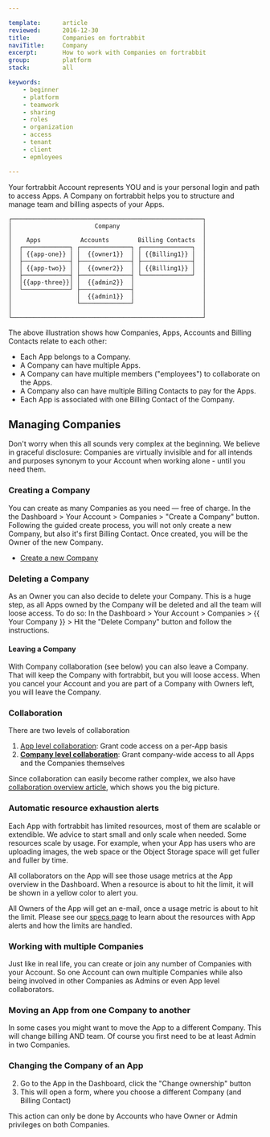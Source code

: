 ```yaml
---

template:      article
reviewed:      2016-12-30
title:         Companies on fortrabbit
naviTitle:     Company
excerpt:       How to work with Companies on fortrabbit
group:         platform
stack:         all

keywords:
    - beginner
    - platform
    - teamwork
    - sharing
    - roles
    - organization
    - access
    - tenant
    - client
    - epmloyees

---
```



Your fortrabbit Account represents YOU and is your personal login and path to access Apps. A Company on fortrabbit helps you to structure and manage team and billing aspects of your Apps.

```nohighlight
┌─────────────────────────────────────────────────────┐
│                       Company                       │
│                                                     │
│    Apps           Accounts        Billing Contacts  │
│  ┌─────────────┐ ┌──────────────┐ ┌──────────────┐  │
│  │ {{app-one}} │ │  {{owner1}}  │ │ {{Billing1}} │  │
│  ├─────────────┤ ├──────────────┤ ├──────────────┤  │
│  │ {{app-two}} │ │  {{owner2}}  │ │ {{Billing1}} │  │
│  ├─────────────┤ ├──────────────┤ └──────────────┘  │
│  │{{app-three}}│ │  {{admin2}}  │                   │
│  └─────────────┘ ├──────────────┤                   │
│                  │  {{admin1}}  │                   │
│                  └──────────────┘                   │
│                                                     │
└─────────────────────────────────────────────────────┘
```

The above illustration shows how Companies, Apps, Accounts and Billing Contacts relate to each other:

* Each App belongs to a Company.
* A Company can have multiple Apps.
* A Company can have multiple members ("employees") to collaborate on the Apps.
* A Company also can have multiple Billing Contacts to pay for the Apps.
* Each App is associated with one Billing Contact of the Company.

## Managing Companies

Don't worry when this all sounds very complex at the beginning. We believe in graceful disclosure: Companies are virtually invisible and for all intends and purposes synonym to your Account when working alone - until you need them.

### Creating a Company

You can create as many Companies as you need — free of charge. In the the Dashboard > Your Account > Companies > "Create a Company" button. Following the guided create process, you will not only create a new Company, but also it's first Billing Contact. Once created, you will be the Owner of the new Company.

<div data-markdown="1" data-user="known">

* [Create a new Company](https://dashboard.fortrabbit.com/account/company/new)

</div>

### Deleting a Company

As an Owner you can also decide to delete your Company. This is a huge step, as all Apps owned by the Company will be deleted and all the team will loose access. To do so: In the Dashboard > Your Account > Companies > {{ Your Company }} > Hit the "Delete Company" button and follow the instructions.

#### Leaving a Company 

With Company collaboration (see below) you can also leave a Company. That will keep the Company with fortrabbit, but you will loose access. When you cancel your Account and you are part of a Company with Owners left, you will leave the Company. 


### Collaboration

There are two levels of collaboration

1. [App level collaboration](app-collaboration): Grant code access on a per-App basis
2. **[Company level collaboration](company-collaboration)**: Grant company-wide access to all Apps and the Companies themselves

Since collaboration can easily become rather complex, we also have [collaboration overview article](collaboration), which shows you the big picture.

<!-- 

TODO: rewrite/review when Company Plans

### Support

Beside basic free support, you an also get [Professional Support](//www.fortrabbit.com/support) from us. Support plans are booked on behalf the Company and are available for the whole team.

-->

### Automatic resource exhaustion alerts

Each App with fortrabbit has limited resources, most of them are scalable or extendible. We advice to start small and only scale when needed. Some resources scale by usage. For example, when your App has users who are uploading images, the web space or the Object Storage space will get fuller and fuller by time.

All collaborators on the App will see those usage metrics at the App overview in the Dashboard. When a resource is about to hit the limit, it will be shown in a yellow color to alert you.

All Owners of the App will get an e-mail, once a usage metric is about to hit the limit. Please see our [specs page](https://www.fortrabbit.com/specs#limits) to learn about the resources with App alerts and how the limits are handled.

<!--

TODO: uncomment and extend when Technical Contact feature launches

#### Setting a technical contact

If you have a Company collaboration plan booked, all Owners and Admins of the Company can change the technical contact.

In the Dashboard under "Your Account" > "Companies" > {{ Company }} > "Technical contact" you can set one or more contacts. This can be any Account associated with the Company or any e-mail address you like.

You can define the services you want to receive alerts for. By default all services are enabled. Further: you can tune the settings to include or exclude certain Apps. You can also overwrite those settings on App level.

Individual Accounts can opt-out of receiving those alerts by deselecting this from their Accounts notification settings.

-->

### Working with multiple Companies

Just like in real life, you can create or join any number of Companies with your Account. So one Account can own multiple Companies while also being involved in other Companies as Admins or even App level collaborators.


### Moving an App from one Company to another

In some cases you might want to move the App to a different Company. This will change billing AND team. Of course you first need to be at least Admin in two Companies.


### Changing the Company of an App

2. Go to the App in the Dashboard, click the "Change ownership" button
3. This will open a form, where you choose a different Company (and Billing Contact)

This action can only be done by Accounts who have Owner or Admin privileges on both Companies.